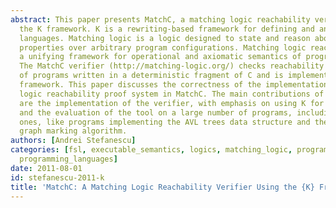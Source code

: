 ```yaml
---
abstract: This paper presents MatchC, a matching logic reachability verifier using
  the K framework. K is a rewriting-based framework for defining and analyzing programming
  languages. Matching logic is a logic designed to state and reason about structural
  properties over arbitrary program configurations. Matching logic reachability is
  a unifying framework for operational and axiomatic semantics of programing languages.
  The MatchC verifier (http://matching-logic.org/) checks reachability properties
  of programs written in a deterministic fragment of C and is implemented in the K
  framework. This paper discusses the correctness of the implementation of the matching
  logic reachability proof system in MatchC. The main contributions of this paper
  are the implementation of the verifier, with emphasis on using K for program verification,
  and the evaluation of the tool on a large number of programs, including complex
  ones, like programs implementing the AVL trees data structure and the Schorr-Waite
  graph marking algorithm.
authors: [Andrei Stefanescu]
categories: [fsl, executable_semantics, logics, matching_logic, program_verification,
  programming_languages]
date: 2011-08-01
id: stefanescu-2011-k
title: 'MatchC: A Matching Logic Reachability Verifier Using the {K} Framework'
---
```

